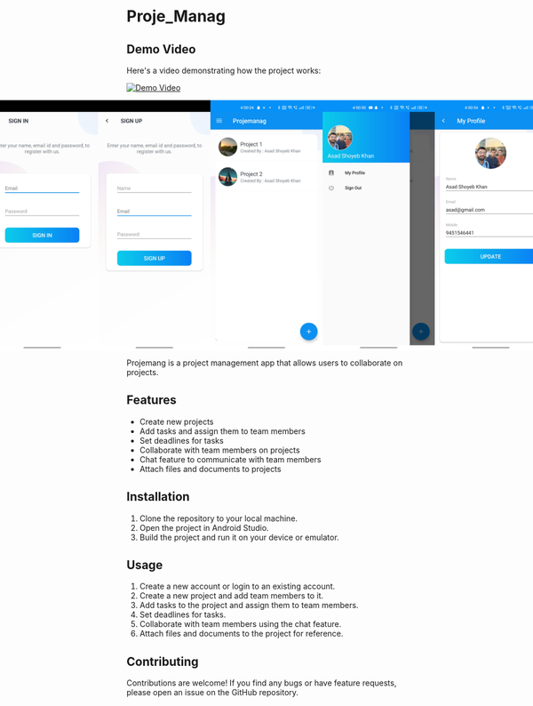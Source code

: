 # Proje_Manag

## Demo Video

Here's a video demonstrating how the project works: 

[![Demo Video](https://img.youtube.com/vi/YOUTUBE_VIDEO_ID_HERE/0.jpg)](https://www.youtube.com/watch?v=X20v25QpNFo)



<div style="display:flex; justify-content:center; align-items:center;">
  <img src="Screenshot1.jpg" alt="Photo 1" width="250" height="450">
  <img src="Screenshot2.jpg" alt="Photo 1" width="250" height="450">
  <img src="Screenshot3.jpg" alt="Photo 1" width="250" height="450">
  <img src="Screenshot4.jpg" alt="Photo 1" width="250" height="450">
  <img src="Screenshot5.jpg" alt="Photo 1" width="250" height="450">
  <img src="Screenshot6.jpg" alt="Photo 1" width="250" height="450">
  <img src="Screenshot7.jpg" alt="Photo 1" width="250" height="450">
</div>


Projemang is a project management app that allows users to collaborate on projects.

## Features

- Create new projects
- Add tasks and assign them to team members
- Set deadlines for tasks
- Collaborate with team members on projects
- Chat feature to communicate with team members
- Attach files and documents to projects

## Installation

1. Clone the repository to your local machine.
2. Open the project in Android Studio.
3. Build the project and run it on your device or emulator.

## Usage

1. Create a new account or login to an existing account.
2. Create a new project and add team members to it.
3. Add tasks to the project and assign them to team members.
4. Set deadlines for tasks.
5. Collaborate with team members using the chat feature.
6. Attach files and documents to the project for reference.

## Contributing

Contributions are welcome! If you find any bugs or have feature requests, please open an issue on the GitHub repository.




